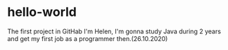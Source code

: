 # hello-world
The first project in GitHab
I'm Helen, I'm gonna study Java during 2 years and get my first job as a programmer then.(26.10.2020)
